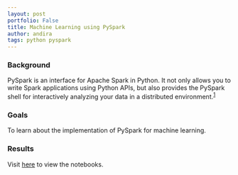 ```yaml
---
layout: post
portfolio: False
title: Machine Learning using PySpark
author: andira
tags: python pyspark
---
```

<h3 class='sub-heading'> Background </h3>
PySpark is an interface for Apache Spark in Python. It not only allows you to write Spark applications using Python APIs, but also provides the PySpark shell for interactively analyzing your data in a distributed environment.<sup><a href='https://spark.apache.org/docs/latest/api/python/'>1</a></sup>
<h3 class='sub-heading'> Goals </h3>
To learn about the implementation of PySpark for machine learning.
<h3 class='sub-heading'> Results </h3>
Visit <a href='https://github.com/AndiraGita/machine-learning-with-pyspark'>here</a> to view the notebooks.